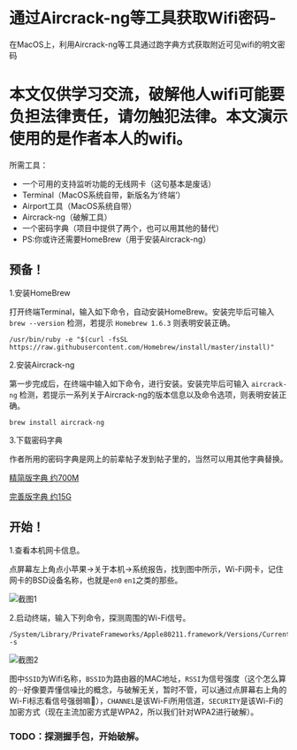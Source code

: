 # 通过Aircrack-ng等工具获取Wifi密码-
在MacOS上，利用Aircrack-ng等工具通过跑字典方式获取附近可见wifi的明文密码

# 本文仅供学习交流，破解他人wifi可能要负担法律责任，请勿触犯法律。本文演示使用的是作者本人的wifi。

所需工具：

* 一个可用的支持监听功能的无线网卡（这句基本是废话）
* Terminal（MacOS系统自带，新版名为‘终端‘）
* Airport工具（MacOS系统自带）
* Aircrack-ng（破解工具）
* 一个密码字典（项目中提供了两个，也可以用其他的替代）
* PS:你或许还需要HomeBrew（用于安装Aircrack-ng）


## 预备！

1.安装HomeBrew

打开终端Terminal，输入如下命令，自动安装HomeBrew。安装完毕后可输入 `brew --version` 检测，若提示 `Homebrew 1.6.3` 则表明安装正确。
```shell
/usr/bin/ruby -e "$(curl -fsSL https://raw.githubusercontent.com/Homebrew/install/master/install)"
```

2.安装Aircrack-ng

第一步完成后，在终端中输入如下命令，进行安装。安装完毕后可输入 `aircrack-ng` 检测，若提示一系列关于Aircrack-ng的版本信息以及命令选项，则表明安装正确。
```shell 
brew install aircrack-ng 
``` 

3.下载密码字典

作者所用的密码字典是网上的前辈帖子发到帖子里的，当然可以用其他字典替换。

[精简版字典 约700M](http://pan.baidu.com/s/1o7MCcHk) 

[完善版字典 约15G](http://pan.baidu.com/s/1clxaCA)

## 开始！

1.查看本机网卡信息。

点屏幕左上角点小苹果->关于本机->系统报告，找到图中所示，Wi-Fi网卡，记住网卡的BSD设备名称，也就是`en0` `en1`之类的那些。

![截图1](https://raw.githubusercontent.com/ZoraZora59/Get_Wifi_Password_On_MacOS/master/Screenshots/S1.png)

2.启动终端，输入下列命令，探测周围的Wi-Fi信号。
```shell
/System/Library/PrivateFrameworks/Apple80211.framework/Versions/Current/Resources/airport -s
```
![截图2](https://raw.githubusercontent.com/ZoraZora59/Get_Wifi_Password_On_MacOS/master/Screenshots/S2.png)

图中`SSID`为Wifi名称，`BSSID`为路由器的MAC地址，`RSSI`为信号强度（这个怎么算的···好像要弄懂信噪比的概念，与破解无关，暂时不管，可以通过点屏幕右上角的Wi-Fi标志看信号强弱嘛🤪），`CHANNEL`是该Wi-Fi所用信道，`SECURITY`是该Wi-Fi的加密方式（现在主流加密方式是WPA2，所以我们针对WPA2进行破解）。

### TODO：探测握手包，开始破解。
